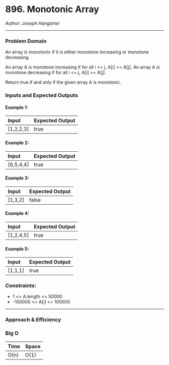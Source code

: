 # 896. Monotonic Array
  
*Author: Joseph Hangarter*

---

### Problem Domain

An array is monotonic if it is either monotone increasing or monotone decreasing.

An array A is monotone increasing if for all i <= j, A[i] <= A[j].  An array A is monotone decreasing if for all i <= j, A[i] >= A[j].

Return true if and only if the given array A is monotonic.

### Inputs and Expected Outputs

#### Example 1:  
| Input | Expected Output |
| :----------- | :----------- |
| [1,2,2,3] | true |

#### Example 2:  
| Input | Expected Output |
| :----------- | :----------- |
| [6,5,4,4] | true |

#### Example 3:  
| Input | Expected Output |
| :----------- | :----------- |
| [1,3,2]| false |

#### Example 4:  
| Input | Expected Output |
| :----------- | :----------- |
| [1,2,4,5]| true |

#### Example 5:  
| Input | Expected Output |
| :----------- | :----------- |
| [1,1,1]| true |

### Constraints:
* 1 <= A.length <= 50000
* -100000 <= A[i] <= 100000

---

### Approach & Efficiency


### Big O

| Time | Space |
| :----------- | :----------- |
| O(n) | O(1) |

